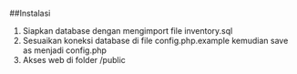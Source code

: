 ##Instalasi

1. Siapkan database dengan mengimport file inventory.sql
2. Sesuaikan koneksi database di file config.php.example kemudian save as menjadi config.php
3. Akses web di folder /public
